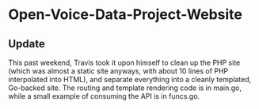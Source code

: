 Open-Voice-Data-Project-Website
===============================

Update
------

This past weekend, Travis took it upon himself to clean up the PHP site (which was almost a static site anyways, with about 10 lines of PHP interpolated into HTML), and separate everything into a cleanly templated, Go-backed site.  The routing and template rendering code is in main.go, while a small example of consuming the API is in funcs.go.